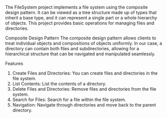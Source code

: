 The FileSystem project implements a file system using the composite design pattern. It can be viewed as a tree structure made up of types that inherit a base type, and it can represent a single part or a whole hierarchy of objects. This project provides basic operations for managing files and directories.

Composite Design Pattern
The composite design pattern allows clients to treat individual objects and compositions of objects uniformly. In our case, a directory can contain both files and subdirectories, allowing for a hierarchical structure that can be navigated and manipulated seamlessly.

Features
1. Create Files and Directories: You can create files and directories in the file system.
2. List Contents: List the contents of a directory.
3. Delete Files and Directories: Remove files and directories from the file system.
4. Search for Files: Search for a file within the file system.
5. Navigation: Navigate through directories and move back to the parent directory.
